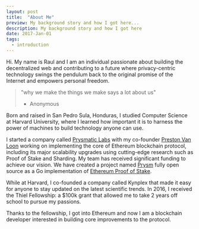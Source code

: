 ```yaml
---
layout: post
title:  "About Me"
preview: My background story and how I got here...
description: My background story and how I got here
date: 2017-Jan-01
tags: 
  - introduction
---
```


Hi. My name is Raul and I am an individual passionate about building the decentralized web and contributing to a future where privacy-centric technology swings the pendulum back to the original promise of the Internet and empowers personal freedom.

> "why we make the things we make says a lot about us"
>
>   - Anonymous

Born and raised in San Pedro Sula, Honduras, I studied Computer Science at Harvard University, where I learned how important it is to harness the power of machines to build technology anyone can use.

I started a company called [Prysmatic Labs](https://prysmaticlabs.com) with my co-founder [Preston Van Loon](https://github.com/prestonvanloon) working on implementing the core of Ethereum blockchain protocol, including its major scalability upgrades using cutting-edge research such as Proof of Stake and Sharding. My team has received significant funding to achieve our vision. We have created a project named [Prysm](https://github.com/prysmaticlabs/prysm) fully open source as a Go implementation of [Ethereum Proof of Stake](https://consensys.net/knowledge-base/ethereum-2/faq/).

While at Harvard, I co-founded a company called Kynplex that made it easy for anyone to stay updated on the latest scientific trends. In 2016, I received the Thiel Fellowship: a $100k grant that allowed me to take 2 years off school to pursue my passions.

Thanks to the fellowship, I got into Ethereum and now I am a blockchain developer interested in building core improvements to the protocol. 
